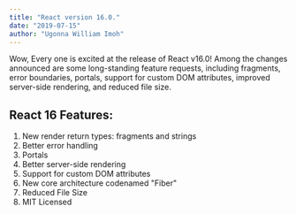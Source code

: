 ```yaml
---
title: "React version 16.0."
date: "2019-07-15"
author: "Ugonna William Imoh"
---
```


Wow, Every one is excited at the release of React v16.0! Among the changes announced are some long-standing feature requests, including fragments, error boundaries, portals, support for custom DOM attributes, improved server-side rendering, and reduced file size.

## React 16 Features:

1. New render return types: fragments and strings
2. Better error handling
3. Portals
4. Better server-side rendering
5. Support for custom DOM attributes
6. New core architecture codenamed "Fiber"
7. Reduced File Size
8. MIT Licensed
